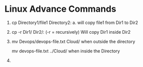 # Linux Advance Commands

1. cp Directory1/file1 Directory2:
   a. will copy file1 from Dir1 to Dir2

2. cp -r Dir1/ Dir2/: (-r = recursively)
   Will copy Dir1 inside Dir2

3. mv Devops/devops-file.txt Cloud/
   when outside the directory

   mv devops-file.txt ../Cloud/
   when inside the Directory

4.
